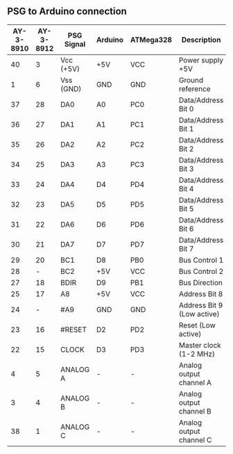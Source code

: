 ## PSG to Arduino connection ##

AY-3-8910|AY-3-8912|PSG Signal|Arduino|ATMega328|Description
-|-|-|-|-|-
40|3|Vcc (+5V)|+5V|VCC|Power supply +5V
1|6|Vss (GND)|GND|GND|Ground reference
37|28|DA0|A0|PC0|Data/Address Bit 0
36|27|DA1|A1|PC1|Data/Address Bit 1
35|26|DA2|A2|PC2|Data/Address Bit 2
34|25|DA3|A3|PC3|Data/Address Bit 3
33|24|DA4|D4|PD4|Data/Address Bit 4
32|23|DA5|D5|PD5|Data/Address Bit 5
31|22|DA6|D6|PD6|Data/Address Bit 6
30|21|DA7|D7|PD7|Data/Address Bit 7
29|20|BC1|D8|PB0|Bus Control 1
28|-|BC2|+5V|VCC|Bus Control 2
27|18|BDIR|D9|PB1|Bus Direction
25|17|A8|+5V|VCC|Address Bit 8
24|-|#A9|GND|GND|Address Bit 9 (Low active)
23|16|#RESET|D2|PD2|Reset (Low active)
22|15|CLOCK|D3|PD3|Master clock (1-2 MHz)
4|5|ANALOG A|-|-|Analog output channel A
3|4|ANALOG B|-|-|Analog output channel B
38|1|ANALOG C|-|-|Analog output channel C